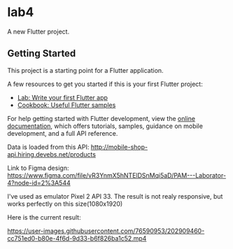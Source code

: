 # lab4

A new Flutter project.

## Getting Started

This project is a starting point for a Flutter application.

A few resources to get you started if this is your first Flutter project:

- [Lab: Write your first Flutter app](https://docs.flutter.dev/get-started/codelab)
- [Cookbook: Useful Flutter samples](https://docs.flutter.dev/cookbook)

For help getting started with Flutter development, view the
[online documentation](https://docs.flutter.dev/), which offers tutorials,
samples, guidance on mobile development, and a full API reference.

Data is loaded from this API: http://mobile-shop-api.hiring.devebs.net/products

Link to Figma design: https://www.figma.com/file/vR3YnmX5hNTElDSnMqi5aD/PAM---Laborator-4?node-id=2%3A544

I've used as emulator Pixel 2 API 33. The result is not realy responsive, but works perfectly on this size(1080x1920)

Here is the current result:

https://user-images.githubusercontent.com/76590953/202909460-cc751ed0-b80e-4f6d-9d33-b6f826ba1c52.mp4

